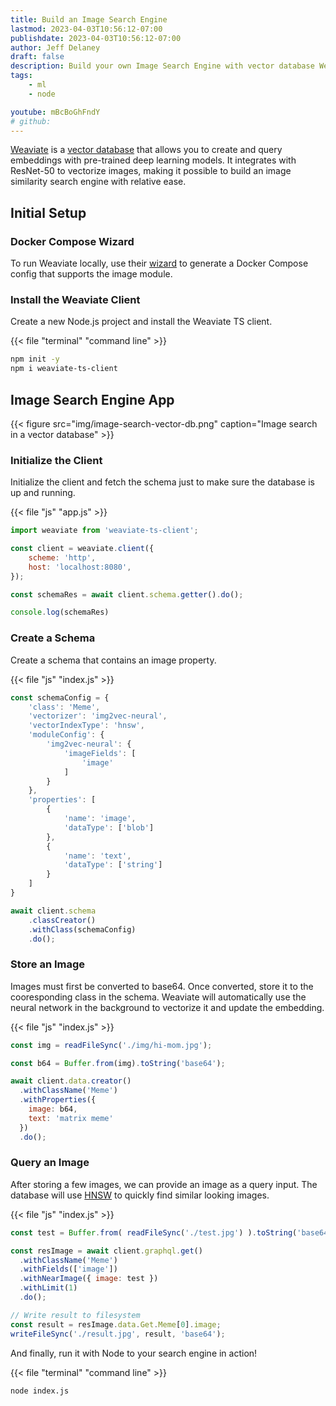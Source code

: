 ```yaml
---
title: Build an Image Search Engine
lastmod: 2023-04-03T10:56:12-07:00
publishdate: 2023-04-03T10:56:12-07:00
author: Jeff Delaney
draft: false
description: Build your own Image Search Engine with vector database Weaviate and Node.js
tags: 
    - ml
    - node

youtube: mBcBoGhFndY
# github: 
---
```


[Weaviate](https://weaviate.io/) is a [vector database](https://learn.microsoft.com/en-us/semantic-kernel/concepts-ai/vectordb) that allows you to create and query embeddings with pre-trained deep learning models. It integrates with ResNet-50 to vectorize images, making it possible to build an image similarity search engine with relative ease. 




## Initial Setup

### Docker Compose Wizard

To run Weaviate locally, use their [wizard](https://weaviate.io/developers/weaviate/installation/docker-compose) to generate a Docker Compose config that supports the image module. 

### Install the Weaviate Client

Create a new Node.js project and install the Weaviate TS client. 

{{< file "terminal" "command line" >}}
```bash
npm init -y
npm i weaviate-ts-client
```

## Image Search Engine App

{{< figure src="img/image-search-vector-db.png" caption="Image search in a vector database" >}}

### Initialize the Client

Initialize the client and fetch the schema just to make sure the database is up and running. 

{{< file "js" "app.js" >}}
```javascript
import weaviate from 'weaviate-ts-client';

const client = weaviate.client({
    scheme: 'http',
    host: 'localhost:8080',
});

const schemaRes = await client.schema.getter().do();

console.log(schemaRes)
```

### Create a Schema

Create a schema that contains an image property. 

{{< file "js" "index.js" >}}
```javascript
const schemaConfig = {
    'class': 'Meme',
    'vectorizer': 'img2vec-neural',
    'vectorIndexType': 'hnsw',
    'moduleConfig': {
        'img2vec-neural': {
            'imageFields': [
                'image'
            ]
        }
    },
    'properties': [
        {
            'name': 'image',
            'dataType': ['blob']
        },
        {
            'name': 'text',
            'dataType': ['string']
        }
    ]
}

await client.schema
    .classCreator()
    .withClass(schemaConfig)
    .do();
```

### Store an Image

Images must first be converted to base64. Once converted, store it to the cooresponding class in the schema. Weaviate will automatically use the neural network in the background to vectorize it and update the embedding. 

{{< file "js" "index.js" >}}
```javascript
const img = readFileSync('./img/hi-mom.jpg');

const b64 = Buffer.from(img).toString('base64');

await client.data.creator()
  .withClassName('Meme')
  .withProperties({
    image: b64,
    text: 'matrix meme'
  })
  .do();
```

### Query an Image

After storing a few images, we can provide an image as a query input. The database will use [HNSW](https://arxiv.org/abs/1603.09320) to quickly find similar looking images. 

{{< file "js" "index.js" >}}
```javascript
const test = Buffer.from( readFileSync('./test.jpg') ).toString('base64');

const resImage = await client.graphql.get()
  .withClassName('Meme')
  .withFields(['image'])
  .withNearImage({ image: test })
  .withLimit(1)
  .do();

// Write result to filesystem
const result = resImage.data.Get.Meme[0].image;
writeFileSync('./result.jpg', result, 'base64');
```

And finally, run it with Node to your search engine in action!

{{< file "terminal" "command line" >}}
```bash
node index.js
```